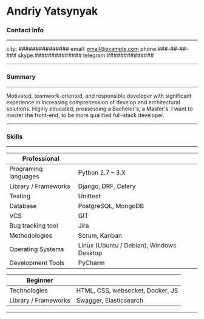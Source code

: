 # Andriy Yatsynyak

### Contact Info 
-------------------     ----------------------------
city: \###############
email: email@example.com
phone:\###-##-##-###
skype:\##############
telegram:\##############
-------------------     ----------------------------

### Summary
-------------------     ----------------------------
Motivated, teamwork-oriented, and responsible developer with significant experience in increasing comprehension of develop and architectural solutions. Highly educated, prossessing a Bachelor's, a Master's. I want to master the front-end, to be more qualified full-stack developer.
-------------------     ----------------------------

### Skills
-------------------     ----------------------------
| Professional | |
| ------ | ------ |
|Programing languages|Python 2.7 – 3.X|
|Library / Frameworks|Django, DRF, Celery|
|Testing|Unittest|
|Database|PostgreSQL, MongoDB|
|VCS|GIT|
|Bug tracking tool|Jira|
|Methodologies|Scrum, Kanban|
|Operating Systems|Linux (Ubuntu / Debian), Windows Desktop|
|Development Tools|PyCharm|

| Beginner | |
| ------ | ------ |
|Technologies|HTML, CSS, websocket, Docker, JS|
|Library / Frameworks|Swagger, Elasticsearch|

-------------------     ----------------------------
